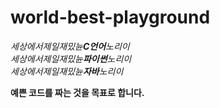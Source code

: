 # world-best-playground
*세상에서제일재밌뉸**C언어**노리이   
세상에서제일재밌뉸**파이썬**노리이  
세상에서제일재밌뉸**자바**노리이*   

**예쁜 코드를 짜는 것을 목표로 합니다.**
